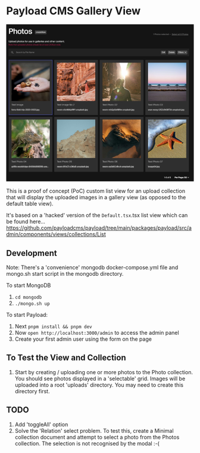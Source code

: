 # Payload CMS Gallery View

![Photo Gallery](photo-gallery-og.jpg)

This is a proof of concept (PoC) custom list view for an upload collection that will display the uploaded images in a gallery view (as opposed to the default table view).

It's based on a 'hacked' version of the `Default.tsx`.tsx list view which can be found here...
https://github.com/payloadcms/payload/tree/main/packages/payload/src/admin/components/views/collections/List


## Development

Note: There's a 'convenience' mongodb docker-compose.yml file and mongo.sh start script in the mongodb directory.

To start MongoDB

1. `cd mongodb`
1. `./mongo.sh up`

To start Payload:

1. Next `pnpm install && pnpm dev`
1. Now `open http://localhost:3000/admin` to access the admin panel
1. Create your first admin user using the form on the page

## To Test the View and Collection

1. Start by creating / uploading one or more photos to the Photo collection. You should see photos displayed in a 'selectable' grid. Images will be uploaded into a root 'uploads' directory. You may need to create this directory first.


## TODO

1. Add 'toggleAll' option
1. Solve the 'Relation' select problem. To test this, create a Minimal collection document and attempt to select a photo from the Photos collection. The selection is not recognised by the modal :-(


